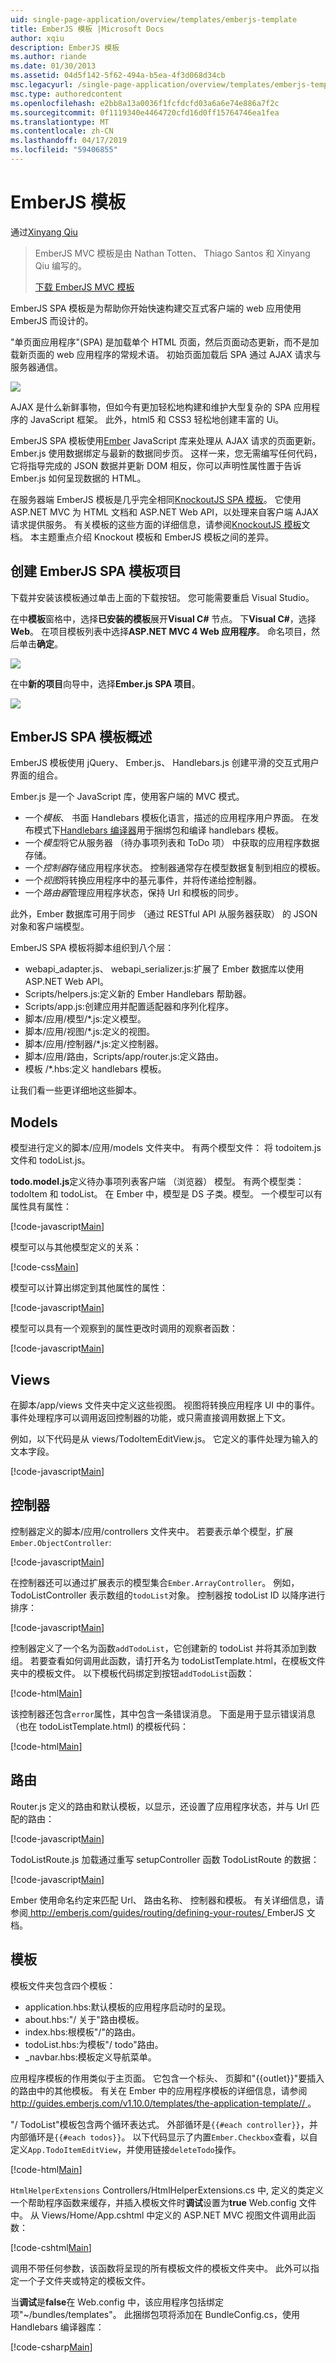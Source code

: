 ```yaml
---
uid: single-page-application/overview/templates/emberjs-template
title: EmberJS 模板 |Microsoft Docs
author: xqiu
description: EmberJS 模板
ms.author: riande
ms.date: 01/30/2013
ms.assetid: 04d5f142-5f62-494a-b5ea-4f3d068d34cb
msc.legacyurl: /single-page-application/overview/templates/emberjs-template
msc.type: authoredcontent
ms.openlocfilehash: e2bb8a13a0036f1fcfdcfd03a6a6e74e886a7f2c
ms.sourcegitcommit: 0f1119340e4464720cfd16d0ff15764746ea1fea
ms.translationtype: MT
ms.contentlocale: zh-CN
ms.lasthandoff: 04/17/2019
ms.locfileid: "59406855"
---
```

# <a name="emberjs-template"></a>EmberJS 模板

通过[Xinyang Qiu](https://github.com/xqiu)

> EmberJS MVC 模板是由 Nathan Totten、 Thiago Santos 和 Xinyang Qiu 编写的。
> 
> [下载 EmberJS MVC 模板](https://go.microsoft.com/fwlink/?LinkId=282647)


EmberJS SPA 模板是为帮助你开始快速构建交互式客户端的 web 应用使用 EmberJS 而设计的。

"单页面应用程序"(SPA) 是加载单个 HTML 页面，然后页面动态更新，而不是加载新页面的 web 应用程序的常规术语。 初始页面加载后 SPA 通过 AJAX 请求与服务器通信。

![](emberjs-template/_static/image1.png)

AJAX 是什么新鲜事物，但如今有更加轻松地构建和维护大型复杂的 SPA 应用程序的 JavaScript 框架。 此外，html5 和 CSS3 轻松地创建丰富的 Ui。

EmberJS SPA 模板使用[Ember](http://emberjs.com/) JavaScript 库来处理从 AJAX 请求的页面更新。 Ember.js 使用数据绑定与最新的数据同步页。 这样一来，您无需编写任何代码，它将指导完成的 JSON 数据并更新 DOM 相反，你可以声明性属性置于告诉 Ember.js 如何呈现数据的 HTML。

在服务器端 EmberJS 模板是几乎完全相同[KnockoutJS SPA 模板](../introduction/knockoutjs-template.md)。 它使用 ASP.NET MVC 为 HTML 文档和 ASP.NET Web API，以处理来自客户端 AJAX 请求提供服务。 有关模板的这些方面的详细信息，请参阅[KnockoutJS 模板](../introduction/knockoutjs-template.md)文档。 本主题重点介绍 Knockout 模板和 EmberJS 模板之间的差异。

## <a name="create-an-emberjs-spa-template-project"></a>创建 EmberJS SPA 模板项目

下载并安装该模板通过单击上面的下载按钮。 您可能需要重启 Visual Studio。

在中**模板**窗格中，选择**已安装的模板**展开**Visual C#** 节点。 下**Visual C#**，选择**Web**。 在项目模板列表中选择**ASP.NET MVC 4 Web 应用程序**。 命名项目，然后单击**确定**。

![](emberjs-template/_static/image2.png)

在中**新的项目**向导中，选择**Ember.js SPA 项目**。

![](emberjs-template/_static/image4.png)

## <a name="emberjs-spa-template-overview"></a>EmberJS SPA 模板概述

EmberJS 模板使用 jQuery、 Ember.js、 Handlebars.js 创建平滑的交互式用户界面的组合。

Ember.js 是一个 JavaScript 库，使用客户端的 MVC 模式。

- 一个*模板*、 书面 Handlebars 模板化语言，描述的应用程序用户界面。 在发布模式下[Handlebars 编译器](https://github.com/Myslik/csharp-ember-handlebars)用于捆绑包和编译 handlebars 模板。
- 一个*模型*将它从服务器 （待办事项列表和 ToDo 项） 中获取的应用程序数据存储。
- 一个*控制器*存储应用程序状态。 控制器通常存在模型数据复制到相应的模板。
- 一个*视图*将转换应用程序中的基元事件，并将传递给控制器。
- 一个*路由器*管理应用程序状态，保持 Url 和模板的同步。

此外，Ember 数据库可用于同步 （通过 RESTful API 从服务器获取） 的 JSON 对象和客户端模型。

EmberJS SPA 模板将脚本组织到八个层：

- webapi\_adapter.js、 webapi\_serializer.js:扩展了 Ember 数据库以使用 ASP.NET Web API。
- Scripts/helpers.js:定义新的 Ember Handlebars 帮助器。
- Scripts/app.js:创建应用并配置适配器和序列化程序。
- 脚本/应用/模型/\*.js:定义模型。
- 脚本/应用/视图/\*.js:定义的视图。
- 脚本/应用/控制器/\*.js:定义控制器。
- 脚本/应用/路由，Scripts/app/router.js:定义路由。
- 模板 /\*.hbs:定义 handlebars 模板。

让我们看一些更详细地这些脚本。

## <a name="models"></a>Models

模型进行定义的脚本/应用/models 文件夹中。 有两个模型文件： 将 todoitem.js 文件和 todoList.js。

**todo.model.js**定义待办事项列表客户端 （浏览器） 模型。 有两个模型类： todoItem 和 todoList。 在 Ember 中，模型是 DS 子类。模型。 一个模型可以有属性具有属性：

[!code-javascript[Main](emberjs-template/samples/sample1.js)]

模型可以与其他模型定义的关系：

[!code-css[Main](emberjs-template/samples/sample2.css)]

模型可以计算出绑定到其他属性的属性：

[!code-javascript[Main](emberjs-template/samples/sample3.js)]

模型可以具有一个观察到的属性更改时调用的观察者函数：

[!code-javascript[Main](emberjs-template/samples/sample4.js)]

## <a name="views"></a>Views

在脚本/app/views 文件夹中定义这些视图。 视图将转换应用程序 UI 中的事件。 事件处理程序可以调用返回控制器的功能，或只需直接调用数据上下文。

例如，以下代码是从 views/TodoItemEditView.js。 它定义的事件处理为输入的文本字段。

[!code-javascript[Main](emberjs-template/samples/sample5.js)]

## <a name="controller"></a>控制器

控制器定义的脚本/应用/controllers 文件夹中。 若要表示单个模型，扩展`Ember.ObjectController`:

[!code-javascript[Main](emberjs-template/samples/sample6.js)]

在控制器还可以通过扩展表示的模型集合`Ember.ArrayController`。 例如，TodoListController 表示数组的`todoList`对象。 控制器按 todoList ID 以降序进行排序：

[!code-javascript[Main](emberjs-template/samples/sample7.js)]

控制器定义了一个名为函数`addTodoList`，它创建新的 todoList 并将其添加到数组。 若要查看如何调用此函数，请打开名为 todoListTemplate.html，在模板文件夹中的模板文件。 以下模板代码绑定到按钮`addTodoList`函数：

[!code-html[Main](emberjs-template/samples/sample8.html)]

该控制器还包含`error`属性，其中包含一条错误消息。 下面是用于显示错误消息 （也在 todoListTemplate.html) 的模板代码：

[!code-html[Main](emberjs-template/samples/sample9.html)]

## <a name="routes"></a>路由

Router.js 定义的路由和默认模板，以显示，还设置了应用程序状态，并与 Url 匹配的路由：

[!code-javascript[Main](emberjs-template/samples/sample10.js)]

TodoListRoute.js 加载通过重写 setupController 函数 TodoListRoute 的数据：

[!code-javascript[Main](emberjs-template/samples/sample11.js)]

Ember 使用命名约定来匹配 Url、 路由名称、 控制器和模板。 有关详细信息，请参阅[ http://emberjs.com/guides/routing/defining-your-routes/ ](http://emberjs.com/guides/routing/defining-your-routes/) EmberJS 文档。

## <a name="templates"></a>模板

模板文件夹包含四个模板：

- application.hbs:默认模板的应用程序启动时的呈现。
- about.hbs:"/ 关于"路由模板。
- index.hbs:根模板"/"的路由。
- todoList.hbs:为模板"/ todo"路由。
- \_navbar.hbs:模板定义导航菜单。

应用程序模板的作用类似于主页面。 它包含一个标头、 页脚和"{{outlet}}"要插入的路由中的其他模板。 有关在 Ember 中的应用程序模板的详细信息，请参阅[ http://guides.emberjs.com/v1.10.0/templates/the-application-template// ](http://guides.emberjs.com/v1.10.0/templates/the-application-template/)。

"/ TodoList"模板包含两个循环表达式。 外部循环是`{{#each controller}}`，并内部循环是`{{#each todos}}`。 以下代码显示了内置`Ember.Checkbox`查看，以自定义`App.TodoItemEditView`，并使用链接`deleteTodo`操作。

[!code-html[Main](emberjs-template/samples/sample12.html)]

`HtmlHelperExtensions` Controllers/HtmlHelperExtensions.cs 中, 定义的类定义一个帮助程序函数来缓存，并插入模板文件时**调试**设置为**true** Web.config 文件中。 从 Views/Home/App.cshtml 中定义的 ASP.NET MVC 视图文件调用此函数：

[!code-cshtml[Main](emberjs-template/samples/sample13.cshtml)]

调用不带任何参数，该函数将呈现的所有模板文件的模板文件夹中。 此外可以指定一个子文件夹或特定的模板文件。

当**调试**是**false**在 Web.config 中，该应用程序包括绑定项"~/bundles/templates"。 此捆绑包项将添加在 BundleConfig.cs，使用 Handlebars 编译器库：

[!code-csharp[Main](emberjs-template/samples/sample14.cs)]
